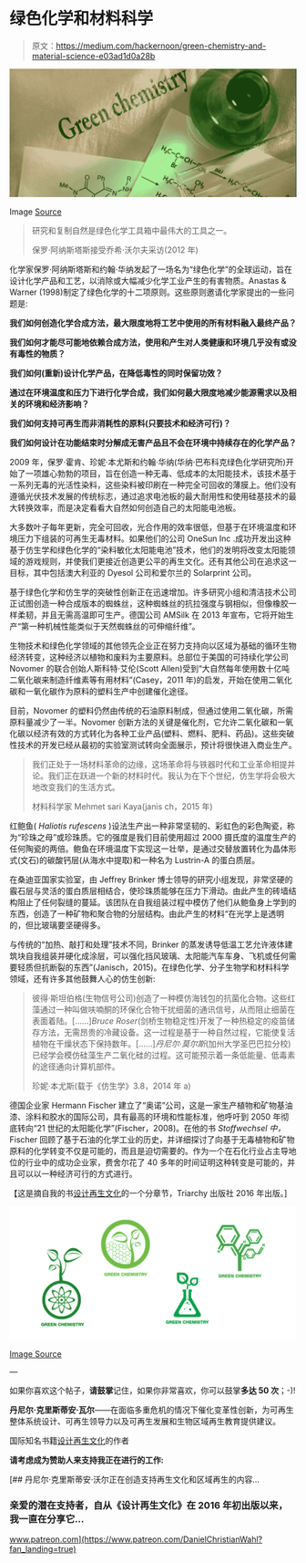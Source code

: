 # 绿色化学和材料科学

> 原文：<https://medium.com/hackernoon/green-chemistry-and-material-science-e03ad1d0a28b>

![](img/10c0546e2132ace5a2f69790377f2956.png)

Image [Source](https://cefic.org/sign-up-for-green-chemistry-news/)

> 研究和复制自然是绿色化学工具箱中最伟大的工具之一。
> 
> 保罗·阿纳斯塔斯接受乔希·沃尔夫采访(2012 年)

化学家保罗·阿纳斯塔斯和约翰·华纳发起了一场名为“绿色化学”的全球运动，旨在设计化学产品和工艺，以消除或大幅减少化学工业产生的有害物质。Anastas & Warner (1998)制定了绿色化学的十二项原则。这些原则邀请化学家提出的一些问题是:

**我们如何创造化学合成方法，最大限度地将工艺中使用的所有材料融入最终产品？**

**我们如何才能尽可能地依赖合成方法，使用和产生对人类健康和环境几乎没有或没有毒性的物质？**

**我们如何(重新)设计化学产品，在降低毒性的同时保留功效？**

**通过在环境温度和压力下进行化学合成，我们如何最大限度地减少能源需求以及相关的环境和经济影响？**

**我们如何支持可再生而非消耗性的原料(只要技术和经济可行)？**

**我们如何设计在功能结束时分解成无害产品且不会在环境中持续存在的化学产品？**

2009 年，保罗·霍肯、珍妮·本尤斯和约翰·华纳(华纳·巴布科克绿色化学研究所)开始了一项雄心勃勃的项目，旨在创造一种无毒、低成本的太阳能技术，该技术基于一系列无毒的光活性染料，这些染料被印刷在一种完全可回收的薄膜上。他们没有遵循光伏技术发展的传统标志，通过追求电池板的最大耐用性和使用硅基技术的最大转换效率，而是决定看看大自然如何创造自己的太阳能电池板。

大多数叶子每年更新，完全可回收，光合作用的效率很低，但基于在环境温度和环境压力下组装的可再生无毒材料。如果他们的公司 OneSun Inc .成功开发出这种基于仿生学和绿色化学的“染料敏化太阳能电池”技术，他们的发明将改变太阳能领域的游戏规则，并使我们更接近创造更公平的再生文化。还有其他公司在追求这一目标，其中包括澳大利亚的 Dyesol 公司和爱尔兰的 Solarprint 公司。

基于绿色化学和仿生学的突破性创新正在迅速增加。许多研究小组和清洁技术公司正试图创造一种合成版本的蜘蛛丝，这种蜘蛛丝的抗拉强度与钢相似，但像橡胶一样柔韧，并且无需高温即可生产。德国公司 AMSilk 在 2013 年宣布，它将开始生产“第一种机械性能类似于天然蜘蛛丝的可伸缩纤维”。

生物技术和绿色化学领域的其他领先企业正在努力支持向以区域为基础的循环生物经济转变，这种经济以植物和废料为主要原料。总部位于美国的可持续化学公司 Novomer 的联合创始人斯科特·艾伦(Scott Allen)受到“大自然每年使用数十亿吨二氧化碳来制造纤维素等有用材料”(Casey，2011 年)的启发，开始在使用二氧化碳和一氧化碳作为原料的塑料生产中创建催化途径。

目前，Novomer 的塑料仍然由传统的石油原料制成，但通过使用二氧化碳，所需原料量减少了一半。Novomer 创新方法的关键是催化剂，它允许二氧化碳和一氧化碳以经济有效的方式转化为各种工业产品(塑料、燃料、肥料、药品)。这些突破性技术的开发已经从最初的实验室测试转向全面展示，预计将很快进入商业生产。

> 我们正处于一场材料革命的边缘，这场革命将与铁器时代和工业革命相提并论。我们正在跃进一个新的材料时代。我认为在下个世纪，仿生学将会极大地改变我们的生活方式。
> 
> 材料科学家 Mehmet sari Kaya(janis ch，2015 年)

红鲍鱼( *Haliotis rufescens* )设法生产出一种非常坚韧的、彩虹色的彩色陶瓷，称为“珍珠之母”或珍珠质。它的强度是我们目前使用超过 2000 摄氏度的温度生产的任何陶瓷的两倍。鲍鱼在环境温度下实现这一壮举，是通过交替放置转化为晶体形式(文石)的碳酸钙层(从海水中提取)和一种名为 Lustrin-A 的蛋白质层。

在桑迪亚国家实验室，由 Jeffrey Brinker 博士领导的研究小组发现，非常坚硬的霰石层与灵活的蛋白质层相结合，使珍珠质能够在压力下滑动。由此产生的砖墙结构阻止了任何裂缝的蔓延。该团队在自我组装过程中模仿了他们从鲍鱼身上学到的东西，创造了一种矿物和聚合物的分层结构。由此产生的材料“在光学上是透明的，但比玻璃要坚硬得多。

与传统的“加热、敲打和处理”技术不同，Brinker 的蒸发诱导低温工艺允许液体建筑块自我组装并硬化成涂层，可以强化挡风玻璃、太阳能汽车车身、飞机或任何需要轻质但抗断裂的东西”(Janisch，2015)。在绿色化学、分子生物学和材料科学领域，还有许多其他鼓舞人心的仿生创新:

> 彼得·斯坦伯格(生物信号公司)创造了一种模仿海钱包的抗菌化合物。这些红藻通过一种叫做呋喃酮的环保化合物干扰细菌的通讯信号，从而阻止细菌在表面着陆。[……]*Bruce Roser*(剑桥生物稳定性)开发了一种热稳定的疫苗储存方法，无需昂贵的冷藏设备。这一过程是基于一种自然过程，它能使复活植物在干燥状态下保持数年。[……]*丹尼尔·莫尔斯*(加州大学圣巴巴拉分校)已经学会模仿硅藻生产二氧化硅的过程。这可能预示着一条低能量、低毒素的途径通向计算机部件。
> 
> 珍妮·本尤斯(载于《仿生学》3.8，2014 年 a)

德国企业家 Hermann Fischer 建立了“奥诺”公司，这是一家生产植物和矿物基油漆、涂料和胶水的国际公司，具有最高的环境和性能标准，他呼吁到 2050 年彻底转向“21 世纪的太阳能化学”(Fischer，2008)。在他的书 *Stoffwechsel 中，* Fischer 回顾了基于石油的化学工业的历史，并详细探讨了向基于无毒植物和矿物原料的化学转变不仅是可能的，而且是迫切需要的。作为一个在石化行业占主导地位的行业中的成功企业家，费舍尔花了 40 多年的时间证明这种转变是可能的，并且可以以一种经济可行的方式进行。

【这是摘自我的书[设计再生文化](http://www.triarchypress.net/designing-regenerative-cultures.html)的一个分章节，Triarchy 出版社 2016 年出版。]

![](img/ce5e31d0d4669aadbf95d3a256a25b69.png)

[Image Source](https://kimiaundip09.files.wordpress.com/2012/07/green_chemistry_logo_by_ameratsu.jpg)

—

如果你喜欢这个帖子，**请鼓掌**记住，如果你非常喜欢，你可以鼓掌**多达 50 次**；-)!

**丹尼尔·克里斯蒂安·瓦尔**——在面临多重危机的情况下催化变革性创新，为可再生整体系统设计、可再生领导力以及可再生发展和生物区域再生教育提供建议。

国际知名书籍[设计再生文化](https://www.triarchypress.net/drc.html?source=post_page---------------------------)的作者

**请考虑成为赞助人来支持我正在进行的工作:**

[](https://www.patreon.com/DanielChristianWahl?fan_landing=true) [## 丹尼尔·克里斯蒂安·沃尔正在创造支持再生文化和区域再生的内容…

### 亲爱的潜在支持者，自从《设计再生文化》在 2016 年初出版以来，我一直在分享它…

www.patreon.com](https://www.patreon.com/DanielChristianWahl?fan_landing=true)